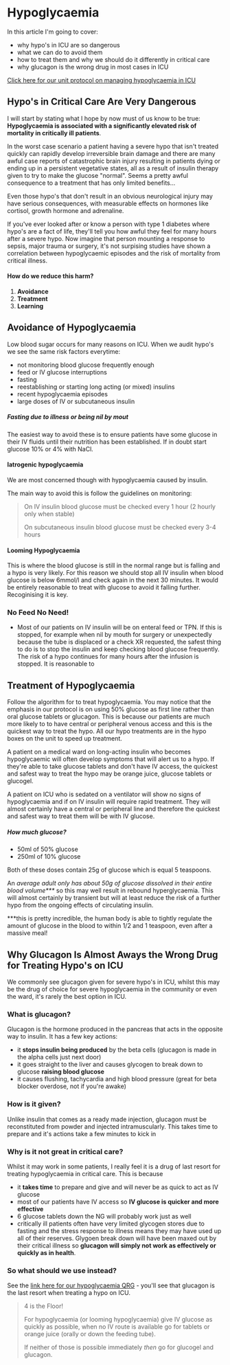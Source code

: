 # Hypoglycaemia

In this article I'm going to cover:
* why hypo's in ICU are so dangerous
* what we can do to avoid them
* how to treat them and why we should do it differently in critical care
* why glucagon is the wrong drug in most cases in ICU

[Click here for our unit protocol on managing hypoglycaemia in ICU](https://www.northerncarealliance.nhs.uk/application/files/1117/2200/4200/NCACC034QRG1_V1_Hyperglycaemia_Hypoglycaemia_Critical_Care.pdf)

## Hypo's in Critical Care Are Very Dangerous

I will start by stating what I hope by now must of us know to be true: **Hypoglycaemia is associated with a significantly elevated risk of mortality in critically ill patients**.

In the worst case scenario a patient having a severe hypo that isn't treated quickly can rapidly develop irreversible brain damage and there are many awful case reports of catastrophic brain injury resulting in patients dying or ending up in a persistent vegetative states, all as a result of insulin therapy given to try to make the glucose "normal". Seems a pretty awful consequence to a treatment that has only limited benefits...

Even those hypo's that don't result in an obvious neurological injury may have serious consequences, with measurable effects on hormones like cortisol, growth hormone and adrenaline. 

If you've ever looked after or know a person with type 1 diabetes where hypo's are a fact of life, they'll tell you how awful they feel for many hours after a severe hypo. Now imagine that person mounting a response to sepsis, major trauma or surgery, it's not surpising studies have shown a correlation between hypoglycaemic episodes and the risk of mortality from critical illness.  

#### How do we reduce this harm?

1. **Avoidance**
2. **Treatment**
3. **Learning**

## Avoidance of Hypoglycaemia

Low blood sugar occurs for many reasons on ICU. When we audit hypo's we see the same risk factors everytime:

* not monitoring blood glucose frequently enough
* feed or IV glucose interruptions
* fasting
* reestablishing or starting long acting (or mixed) insulins
* recent hypoglycaemia episodes
* large doses of IV or subcutaneous insulin 


##### Fasting due to illness or being nil by mout

The easiest way to avoid these is to ensure patients have some glucose in their IV fluids until their nutrition has been established. If in doubt start glucose 10% or 4% with NaCl. 

#### Iatrogenic hypoglycaemia 

We are most concerned though with hypoglycaemia caused by insulin. 

The main way to avoid this is follow the guidelines on monitoring:

> On IV insulin blood glucose must be checked every 1 hour (2 hourly only when stable)
>
> On subcutaneous insulin blood glucose must be checked every 3-4 hours

#### Looming Hypoglycaemia

This is where the blood glucose is still in the normal range but is falling and a hypo is very likely. For this reason we should stop all IV insulin when blood glucose is below 6mmol/l and check again in the next 30 minutes. It would be entirely reasonable to treat with glucose to avoid it falling further. Recoginising it is key.


### No Feed No Need!

- Most of our patients on IV insulin will be on enteral feed or TPN. If this is stopped, for example when nil by mouth for surgery or unexpectedly because the tube is displaced or a check XR requested, the safest thing to do is to stop the insulin and keep checking blood glucose frequently. The risk of a hypo continues for many hours after the infusion is stopped. It is reasonable to

## Treatment of Hypoglycaemia

Follow the algorithm for to treat hypoglycaemia. You may notice that the emphasis in our protocol is on using 50% glucose as first line rather than oral glucose tablets or glucagon. This is because our patients are much more likely to to have central or peripheral venous access and this is the quickest way to treat the hypo. All our hypo treatments are in the hypo boxes on the unit to speed up treatment. 

A patient on a medical ward on long-acting insulin who becomes hypoglycaemic will often develop symptoms that will alert us to a hypo. If they're able to take glucose tablets and don't have IV access, the quickest and safest way to treat the hypo may be orange juice, glucose tablets or glucogel.

A patient on ICU who is sedated on a ventilator will show no signs of hypoglycaemia and if on IV insulin will require rapid treatment. They will almost certainly have a central or peripheral line and therefore the quickest and safest way to treat them will be with IV glucose.

##### How much glucose?

* 50ml of 50% glucose 
* 250ml of 10% glucose

Both of these doses contain 25g of glucose which is equal 5 teaspoons. 

An _average adult only has about 50g of glucose dissolved in their entire blood volume***_ so this may well result in rebound hyperglycaemia. This will almost certainly by transient but will at least reduce the risk of a further hypo from the ongoing effects of circulating insulin. 

***this is pretty incredible, the human body is able to tightly regulate the amount of glucose in the blood to within 1/2 and 1 teaspoon, even after a massive meal!

## Why Glucagon Is Almost Aways the Wrong Drug for Treating Hypo's on ICU

We commonly see glucagon given for severe hypo's in ICU, whilst this may be the drug of choice for severe hypoglycaemia in the community or even the ward, it's rarely the best option in ICU.

### What is glucagon?

Glucagon is the hormone produced in the pancreas that acts in the opposite way to insulin. It has a few key actions:
* it **stops insulin being produced** by the beta cells (glucagon is made in the alpha cells just next door)
*  it goes straight to the liver and causes glycogen to break down to glucose **raising blood glucose** 
* it causes flushing, tachycardia and high blood pressure (great for beta blocker overdose, not if you're awake)

### How is it given?

Unlike insulin that comes as a ready made injection, glucagon must be reconstituted from powder and injected intramuscularly. This takes time to prepare and it's actions take a few minutes to kick in

### Why is it not great in critical care?

Whilst it may work in some patients, I really feel it is a drug of last resort for treating hypoglycaemia in critical care. This is because

* it **takes time** to prepare and give and will never be as quick to act as IV glucose
* most of our patients have IV access so **IV glucose is quicker and more effective**
* 6 glucose tablets down the NG will probably work just as well
* critically ill patients often have very limited glycogen stores due to fasting and the stress response to illness means they may have used up all of their reserves. Glygoen break down will have been maxed out by their critical illness so **glucagon will simply not work as effectively or quickly as in health**.

### So what should we use instead?

See the [link here for our hypoglycaemia QRG](https://www.northerncarealliance.nhs.uk/application/files/1117/2200/4200/NCACC034QRG1_V1_Hyperglycaemia_Hypoglycaemia_Critical_Care.pdf) - you'll see that glucagon is the last resort when treating a hypo on ICU.

> 4 is the Floor!
>
> For hypoglycaemia (or looming hypoglycaemia) give IV glucose as quickly as possible, when no IV route is available go for tablets or orange juice (orally or down the feeding tube).
>
> If neither of those is possible immediately _then_ go for glucogel and glucagon.
>
> 



